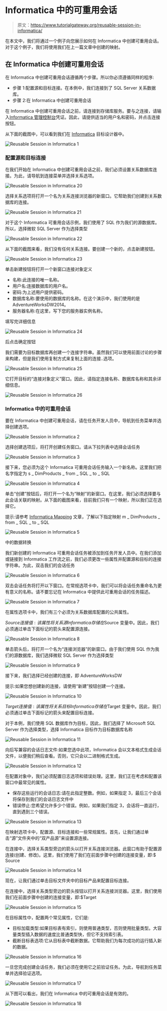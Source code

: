 # Informatica 中的可重用会话

> 原文：<https://www.tutorialgateway.org/reusable-session-in-informatica/>

在本文中，我们将通过一个例子向您展示如何在 Informatica 中创建可重用会话。对于这个例子，我们将使用我们在上一篇文章中创建的映射。

## 在 Informatica 中创建可重用会话

在 Informatica 中创建可重用会话遵循两个步骤。所以你必须遵循同样的程序:

*   步骤 1:配置源和目标连接。在本例中，我们连接到了 SQL Server 关系数据库。
*   步骤 2:在 Informatica 中创建可重用会话

在 Informatica 中创建可重用会话之前，请连接到存储库服务。要与之连接，请输入[Informatica 管理控制台](https://www.tutorialgateway.org/informatica-admin-console/)凭证。因此，请提供适当的用户名和密码，并点击连接按钮。

从下面的截图中，可以看到我们在 [Informatica](https://www.tutorialgateway.org/informatica/) 目标设计器中。

![Reusable Session in Informatica 1](img/a8378d85f9e6e192ae3f1633352663b5.png)

### 配置源和目标连接

在我们开始在 Informatica 中创建可重用会话之前，我们必须设置关系数据库连接。为此，请导航到连接菜单并选择关系选项。

![Reusable Session in Informatica 20](img/e14acd2e5010a85d6d86957deb7215ec.png)

选择关系选项将打开一个名为关系连接浏览器的新窗口。它帮助我们创建到关系数据库的连接。

![Reusable Session in Informatica 21](img/909ae683ca62952610434a3bb90d578f.png)

对于这个 Informatica 可重用会话示例，我们使用了 SQL 作为我们的源数据库。所以，选择微软 SQL Server 作为选择类型

![Reusable Session in Informatica 22](img/7d9b0c743d1ccb8a86b57f9e2939b834.png)

从下面的截图来看，我们没有任何关系连接。要创建一个新的，点击新建按钮。

![Reusable Session in Informatica 23](img/5fffe7075d9f48e311ff02b7fda7663c.png)

单击新建按钮将打开一个新窗口连接对象定义

*   名称:此连接的唯一名称。
*   用户名:连接数据库的用户名。
*   密码:为上述用户提供密码。
*   数据库名称:要使用的数据库的名称。在这个演示中，我们使用的是 AdventureWorksDW2014。
*   服务器名称:在这里，写下您的服务器实例名称。

填写完详细信息

![Reusable Session in Informatica 24](img/9fef01c54c6c67fc278c84de3f38f25c.png)

后点击确定按钮

我们需要为目标数据库再创建一个连接字符串。虽然我们可以使用前面讨论的步骤来构建，但是我们使用复制方式来复制上面的连接..选项。

![Reusable Session in Informatica 25](img/f23231cd0fcd973521f74dfb10d63aad.png)

它打开目标的“连接对象定义”窗口。因此，请指定连接名称、数据库名称和其余详细信息。

![Reusable Session in Informatica 26](img/137a77ed79eae811043cff3f2e21e078.png)

### Informatica 中的可重用会话

要在 Informatica 中创建可重用会话，请在任务开发人员中，导航到任务菜单并选择创建选项。

![Reusable Session in Informatica 2](img/8c7084aac28b4888321a95bffee6e8b8.png)

选择创建选项后，将打开创建任务窗口。请从下拉列表中选择会话任务

![Reusable Session in Informatica 3](img/6e722614a6f803aa874853ba335ac5f6.png)

接下来，您必须为这个 Informatica 可重用会话任务输入一个新名称。这里我们把名字指定为 s _ DimProducts _ from _ SQL _ to _ SQL

![Reusable Session in Informatica 4](img/85de67379cf8d88c716bd9a4b056f332.png)

单击“创建”按钮后，将打开一个名为“映射”的新窗口。在这里，我们必须选择要与此会话关联的映射。从下面的截图来看，目前我们只有一个映射，所以我们正在选择它。

提示:请参考 [Informatica Mapping](https://www.tutorialgateway.org/informatica-mapping/) 文章，了解以下指定映射 m _ DimProducts _ from _ SQL _ to _ SQL

![Reusable Session in Informatica 5](img/2a732cd844495f4183489ac168b9372e.png)

中的数据转换

我们新创建的 Informatica 可重用会话任务被添加到任务开发人员中。在我们添加或链接到 Informatica 工作流之前，我们必须更改一些属性并配置源和目标的连接字符串。为此，双击我们的会话任务

![Reusable Session in Informatica 6](img/0f1555b970a6539700559618afe51581.png)

双击会话任务将打开以下窗口。在常规选项卡中，我们可以将会话任务重命名为更有意义的名称。请不要忘记在 Informatica 中提供此可重用会话的任务描述。

![Reusable Session in Informatica 7](img/c05443bbf82cd30f58554d23bf63945a.png)

在属性选项卡中，我们有三个必须为关系数据库配置的公共属性。

$Source 连接值:该属性将关系源 Informatica 存储在$Source 变量中。因此，我们必须通过单击下面标记的箭头来配置源连接。

![Reusable Session in Informatica 8](img/f7a8b3f609a980231bd6219072f4c18f.png)

单击箭头后，将打开一个名为“连接浏览器”的新窗口。由于我们使用 SQL 作为我们的源数据库，我们选择微软 SQL Server 作为选择类型

![Reusable Session in Informatica 9](img/d8b1938af12eec7d3114f3c2f875e8aa.png)

接下来，我们选择已经创建的连接，即 AdventureWorksDW

提示:如果您想创建新的连接，请使用“新建”按钮创建一个连接。

![Reusable Session in Informatica 10](img/fcc64ead963fccbdcf19d82975a09659.png)

$Target 连接值:该属性将关系目标 Informatica 存储在$Target 变量中。因此，我们必须通过单击下面标记的箭头来配置目标连接。

对于本例，我们使用 SQL 数据库作为目标，因此，我们选择了 Microsoft SQL Server 作为选择类型，选择 Informatica 目标作为目标数据库名称

![Reusable Session in Informatica 11](img/069af80f2acd9b950e36da3b7e4a9032.png)

向后写兼容的会话日志文件:如果您选中此项，Informatica 会以文本格式生成会话文件，以便我们稍后查看。否则，它只会以二进制格式生成。

![Reusable Session in Informatica 12](img/59bf663129b279dce89d1042c9b610e7.png)

在配置对象中，我们必须配置日志选项和错误处理。这里，我们正在考虑和配置该窗口中最常见的属性。

*   保存这些运行的会话日志:请在此指定整数。例如，如果指定 3，最后三个会话将保存到我们的会话日志文件中
*   错误停止:您希望允许多少个错误。例如，如果我们指定 3，会话将一直运行，直到遇到三个错误。

![Reusable Session in Informatica 13](img/cd16630152ef5f219de4513b9870eff0.png)

在映射选项卡中，配置源、目标连接和一些常规属性。首先，让我们通过单击“源”文件夹中的“双产品源”来设置源连接。

在连接中，选择关系类型旁边的箭头以打开关系连接浏览器。此窗口有助于配置源连接(创建、修改)。这里，我们使用了我们在前面步骤中创建的连接变量，即:$ Source

![Reusable Session in Informatica 14](img/efc971b0ff47f79881039da02809e849.png)

现在，让我们通过单击目标文件夹中的目标产品来配置目标连接。

在连接中，选择关系类型旁边的箭头按钮以打开关系连接浏览器。这里，我们使用我们在前面步骤中创建的连接变量，即:$Target

![Reusable Session in Informatica 15](img/e15f92b1c374c019c243e475abc84d84.png)

在目标属性中，配置两个常见属性，它们是:

*   目标加载类型:如果目标表有索引，则使用普通类型，否则使用批量类型。大容量类型插入数据的速度比普通类型快，但它不支持索引表。
*   截断目标表选项:它从目标表中截断数据。它帮助我们为每次成功的运行插入新的数据。

![Reusable Session in Informatica 16](img/7b5e53943bafd53853f09d75be171639.png)

一旦您完成创建会话任务，我们必须在使用它之前验证任务。为此，导航到任务菜单并选择验证选项。

![Reusable Session in Informatica 17](img/863f4d51acd4e7d45d2f56d89fe8fd74.png)

从下图可以看出，我们在 Informatica 中的可重用会话是有效的。

![Reusable Session in Informatica 18](img/03a9d9c2b99283aea17259331e27ac21.png)
